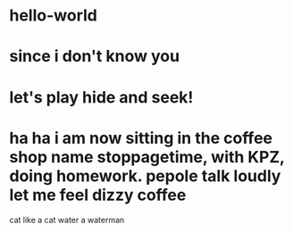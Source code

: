 hello-world
=====
since i don't know you
=====
let's play hide and seek!
=====
ha ha 
i am now sitting in the coffee shop name stoppagetime,
with KPZ, doing homework.
pepole talk loudly let me feel dizzy
coffee
=====
cat like a cat
water a waterman

